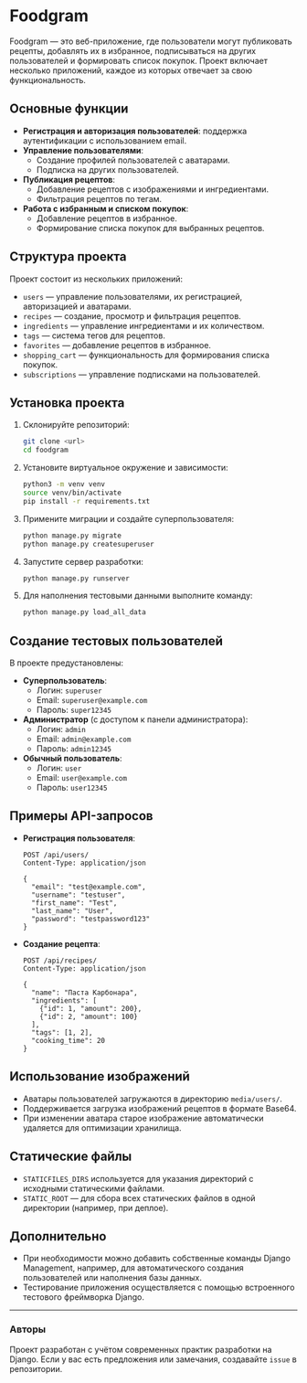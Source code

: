 # Foodgram

Foodgram — это веб-приложение, где пользователи могут публиковать рецепты, добавлять их в избранное, подписываться на других пользователей и формировать список покупок. Проект включает несколько приложений, каждое из которых отвечает за свою функциональность.

## Основные функции
- **Регистрация и авторизация пользователей**: поддержка аутентификации с использованием email.
- **Управление пользователями**:
  - Создание профилей пользователей с аватарами.
  - Подписка на других пользователей.
- **Публикация рецептов**:
  - Добавление рецептов с изображениями и ингредиентами.
  - Фильтрация рецептов по тегам.
- **Работа с избранным и списком покупок**:
  - Добавление рецептов в избранное.
  - Формирование списка покупок для выбранных рецептов.
  
## Структура проекта
Проект состоит из нескольких приложений:
- `users` — управление пользователями, их регистрацией, авторизацией и аватарами.
- `recipes` — создание, просмотр и фильтрация рецептов.
- `ingredients` — управление ингредиентами и их количеством.
- `tags` — система тегов для рецептов.
- `favorites` — добавление рецептов в избранное.
- `shopping_cart` — функциональность для формирования списка покупок.
- `subscriptions` — управление подписками на пользователей.

## Установка проекта
1. Склонируйте репозиторий:
   ```bash
   git clone <url>
   cd foodgram
   ```

2. Установите виртуальное окружение и зависимости:
   ```bash
   python3 -m venv venv
   source venv/bin/activate
   pip install -r requirements.txt
   ```

3. Примените миграции и создайте суперпользователя:
   ```bash
   python manage.py migrate
   python manage.py createsuperuser
   ```

4. Запустите сервер разработки:
   ```bash
   python manage.py runserver
   ```

5. Для наполнения тестовыми данными выполните команду:
   ```bash
   python manage.py load_all_data
   ```

## Создание тестовых пользователей
В проекте предустановлены:
- **Суперпользователь**:
  - Логин: `superuser`
  - Email: `superuser@example.com`
  - Пароль: `super12345`
- **Администратор** (с доступом к панели администратора):
  - Логин: `admin`
  - Email: `admin@example.com`
  - Пароль: `admin12345`
- **Обычный пользователь**:
  - Логин: `user`
  - Email: `user@example.com`
  - Пароль: `user12345`

## Примеры API-запросов
- **Регистрация пользователя**:
  ```http
  POST /api/users/
  Content-Type: application/json

  {
    "email": "test@example.com",
    "username": "testuser",
    "first_name": "Test",
    "last_name": "User",
    "password": "testpassword123"
  }
  ```

- **Создание рецепта**:
  ```http
  POST /api/recipes/
  Content-Type: application/json

  {
    "name": "Паста Карбонара",
    "ingredients": [
      {"id": 1, "amount": 200},
      {"id": 2, "amount": 100}
    ],
    "tags": [1, 2],
    "cooking_time": 20
  }
  ```

## Использование изображений
- Аватары пользователей загружаются в директорию `media/users/`.
- Поддерживается загрузка изображений рецептов в формате Base64.
- При изменении аватара старое изображение автоматически удаляется для оптимизации хранилища.

## Статические файлы
- `STATICFILES_DIRS` используется для указания директорий с исходными статическими файлами.
- `STATIC_ROOT` — для сбора всех статических файлов в одной директории (например, при деплое).

## Дополнительно
- При необходимости можно добавить собственные команды Django Management, например, для автоматического создания пользователей или наполнения базы данных.
- Тестирование приложения осуществляется с помощью встроенного тестового фреймворка Django.

---

### Авторы
Проект разработан с учётом современных практик разработки на Django. Если у вас есть предложения или замечания, создавайте `issue` в репозитории.